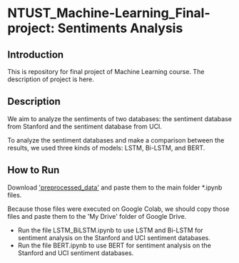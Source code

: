 # NTUST_Machine-Learning_Final-project: Sentiments Analysis

## Introduction

This is repository for final project of Machine Learning course. The description of project is here.

## Description

We aim to analyze the sentiments of two databases: the sentiment database from Stanford and the sentiment database from UCI.

To analyze the sentiment databases and make a comparison between the results, we used three kinds of models: LSTM, Bi-LSTM, and BERT.

## How to Run

Download ['preprocessed_data'](https://mega.nz/file/PsVnmLBb#SH1pRtJP6lTWe_dnNoVAlbXbIi-6mKo2Ic7lVRXZoSM) and paste them to the main folder *.ipynb files. 

Because those files were executed on Google Colab, we should copy those files and paste them to the 'My Drive' folder of Google Drive.
* Run the file LSTM_BiLSTM.ipynb to use LSTM and Bi-LSTM for sentiment analysis on the Stanford and UCI sentiment databases.
* Run the file BERT.ipynb to use BERT for sentiment analysis on the Stanford and UCI sentiment databases.
